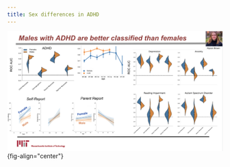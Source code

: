 ```yaml
---
title: Sex differences in ADHD
---
```


![Preliminary Results](../assets/images/sex-adhd.png){fig-align="center"}